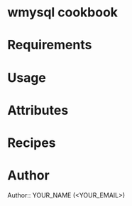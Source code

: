 # wmysql cookbook

# Requirements

# Usage

# Attributes

# Recipes

# Author

Author:: YOUR_NAME (<YOUR_EMAIL>)
